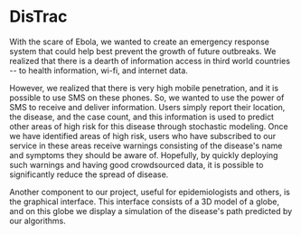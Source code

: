 # DisTrac
With the scare of Ebola, we wanted to create an emergency response system that could help best
prevent the growth of future outbreaks. We realized that there is a dearth of information access
in third world countries -- to health information, wi-fi, and internet data. 

However, we realized that there is very high mobile penetration, and it is possible to use SMS
on these phones. So, we wanted to use the power of SMS to receive and deliver information. Users
simply report their location, the disease, and the case count, and this information is used to predict
other areas of high risk for this disease through stochastic modeling. Once we have identified areas
of high risk, users who have subscribed to our service in these areas receive warnings consisting 
of the disease's name and symptoms they should be aware of. Hopefully, by quickly deploying such warnings
and having good crowdsourced data, it is possible to significantly reduce the spread of disease.

Another component to our project, useful for epidemiologists and others, is the graphical interface.
This interface consists of a 3D model of a globe, and on this globe we display a simulation of the 
disease's path predicted by our algorithms.  
